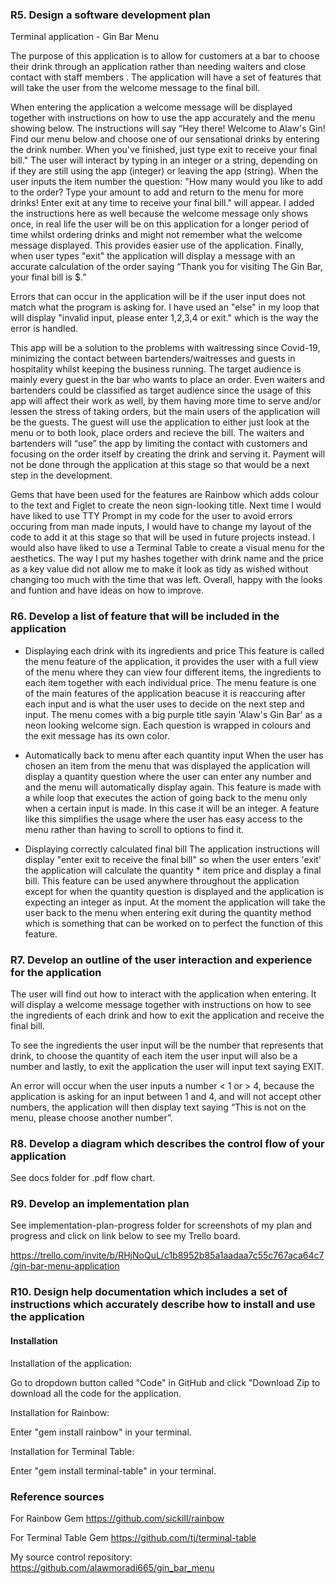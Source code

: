 ### R5. Design a software development plan
Terminal application - Gin Bar Menu

The purpose of this application is to allow for customers at a bar to choose their drink through an application rather than needing waiters and close contact with staff members . The application will have a set of features that will take the user from the welcome message to the final bill. 

When entering the application a welcome message will be displayed together with instructions on how to use the app accurately and the menu showing below. 
The instructions will say “Hey there! Welcome to Alaw's Gin! Find our menu below and choose one of our sensational drinks by entering the drink number. When you've finished, just type exit to receive your final bill." The user will interact by typing in an integer or a string, depending on if they are still using the app (integer) or leaving the app (string).
When the user inputs the item number the question: "How many would you like to add to the order? Type your amount to add and return to the menu for more drinks! Enter exit at any time to receive your final bill." will appear. I added the instructions here as well because the welcome message only shows once, in real life the user will be on this application for a longer period of time whilst ordering drinks and might not remember what the welcome message displayed. This provides easier use of the application. 
Finally, when user types "exit" the application will display a message with an accurate calculation of the order saying “Thank you for visiting The Gin Bar, your final bill is $.”

Errors that can occur in the application will be if the user input does not match what the program is asking for. I have used an "else" in my loop that will display "invalid input, please enter 1,2,3,4 or exit." which is the way the error is handled. 

This app will be a solution to the problems with waitressing since Covid-19, minimizing the contact between bartenders/waitresses and guests in hospitality whilst keeping the business running. The target audience is mainly every guest in the bar who wants to place an order. Even waiters and bartenders could be classified as target audience since the usage of this app will affect their work as well, by them having more time to serve and/or lessen the stress of taking orders, but the main users of the application will be the guests. The guest will use the application to either just look at the menu or to both look, place orders and recieve the bill. The waiters and bartenders will “use” the app by limiting the contact with customers and focusing on the order itself by creating the drink and serving it. Payment will not be done through the application at this stage so that would be a next step in the development. 

Gems that have been used for the features are Rainbow which adds colour to the text and Figlet to create the neon sign-looking title. 
Next time I would have liked to use TTY Prompt in my code for the user to avoid errors occuring from man made inputs, I would have to change my layout of the code to add it at this stage so that will be used in future projects instead. 
I would also have liked to use a Terminal Table to create a visual menu for the aesthetics. The way I put my hashes together with drink name and the price as a key value did not allow me to make it look as tidy as wished without changing too much with the time that was left. Overall, happy with the looks and funtion and have ideas on how to improve.

### R6. Develop a list of feature that will be included in the application

- Displaying each drink with its ingredients and price 
This feature is called the menu feature of the application, it provides the user with a full view of the menu where they can view four different items, the ingredients to each item together with each individual price. The menu feature is one of the main features of the application beacuse it is reaccuring after each input and is what the user uses to decide on the next step and input. The menu comes with a big purple title sayin 'Alaw's Gin Bar' as a neon looking welcome sign. Each question is wrapped in colours and the exit message has its own color. 

- Automatically back to menu after each quantity input
When the user has chosen an item from the menu that was displayed the application will display a quantity question where the user can enter any number and and the menu will automatically display again. This feature is made with a while loop that executes the action of going back to the menu only when a certain input is made. In this case it will be an integer. A feature like this simplifies the usage where the user has easy access to the menu rather than having to scroll to options to find it. 

- Displaying correctly calculated final bill
The application instructions will display "enter exit to receive the final bill" so when the user enters 'exit' the application will calculate the quantity * item price and display a final bill. This feature can be used anywhere throughout the application except for when the quantity question is displayed and the application is expecting an integer as input. At the moment the application will take the user back to the menu when entering exit during the quantity method which is something that can be worked on to perfect the function of this feature. 

### R7. Develop an outline of the user interaction and experience for the application 

The user will find out how to interact with the application when entering. It will display a welcome message together with instructions on how to see the ingredients of each drink and how to exit the application and receive the final bill.

To see the ingredients the user input will be the number that represents that drink, to choose the quantity of each item the user input will also be a number and lastly, to exit the application the user will input text saying EXIT.

An error will occur when the user inputs a number < 1 or > 4, because the application is asking for an input between 1 and 4, and will not accept other numbers, the application will then display text saying “This is not on the menu, please choose another number”.

### R8. Develop a diagram which describes the control flow of your application 

See docs folder for .pdf flow chart.

### R9. Develop an implementation plan

See implementation-plan-progress folder for screenshots of my plan and progress and click on link below to see my Trello board. 

https://trello.com/invite/b/RHjNoQuL/c1b8952b85a1aadaa7c55c767aca64c7/gin-bar-menu-application


### R10. Design help documentation which includes a set of instructions which accurately describe how to install and use the application 

#### Installation 

Installation of the application:

Go to dropdown button called "Code" in GitHub and click "Download Zip to download all the code for the application.

Installation for Rainbow:

Enter "gem install rainbow" in your terminal.

Installation for Terminal Table:

Enter "gem install terminal-table" in your terminal.

### Reference sources

For Rainbow Gem
https://github.com/sickill/rainbow

For Terminal Table Gem
https://github.com/tj/terminal-table

My source control repository:
https://github.com/alawmoradi665/gin_bar_menu